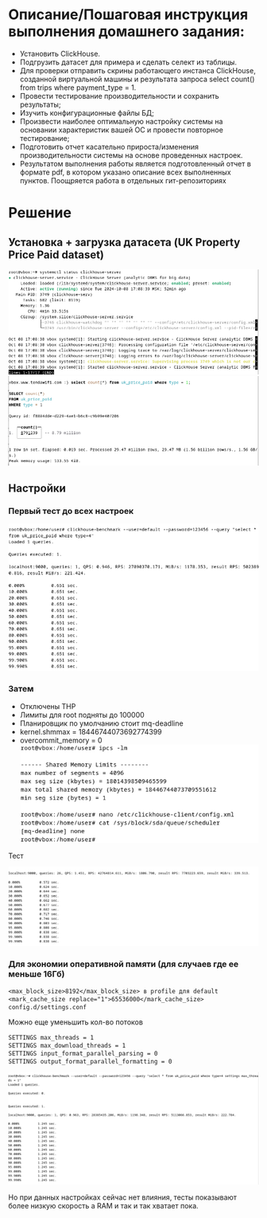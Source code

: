 # Описание/Пошаговая инструкция выполнения домашнего задания:
* Установить ClickHouse.
* Подгрузить датасет для примера и сделать селект из таблицы.
* Для проверки отправить скрины работающего инстанса ClickHouse, созданной виртуальной машины и результата запроса select count() from trips where payment_type = 1.
* Провести тестирование производительности и сохранить результаты;
* Изучить конфигурационные файлы БД;
* Произвести наиболее оптимальную настройку системы на основании характеристик вашей ОС и провести повторное тестирование;
* Подготовить отчет касательно прироста/изменения производительности системы на основе проведенных настроек.
* Результатом выполнения работы является подготовленный отчет в формате pdf, в котором указано описание всех выполненных пунктов. Поощряется работа в отдельных гит-репозиториях
  
# Решение

## Установка + загрузка датасета (UK Property Price Paid dataset)

![comment](images/22.png)
![comment](images/11.png)

## Настройки

### Первый тест до всех настроек

![comment](images/test1.png)

### Затем
* Отключены THP
* Лимиты для root подняты до 100000
* Планировщик по умолчанию стоит mq-deadline
* kernel.shmmax = 18446744073692774399
* overcommit_memory = 0
![comment](images/33.png)

Тест

![comment](images/test3.png)

### Для экономии оперативной памяти (для случаев где ее меньше 16Гб)

```
<max_block_size>8192</max_block_size> в profile для default
<mark_cache_size replace="1">65536000</mark_cache_size> config.d/settings.conf
```

Можно еще уменьшить кол-во потоков
```
SETTINGS max_threads = 1
SETTINGS max_download_threads = 1
SETTINGS input_format_parallel_parsing = 0
SETTINGS output_format_parallel_formatting = 0
```

![comment](images/test2.png)

Но при данных настройках сейчас нет влияния, тесты показывают более низкую скорость а RAM и так и так хватает пока.

